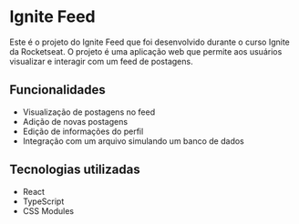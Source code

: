 # Ignite Feed

Este é o projeto do Ignite Feed que foi desenvolvido durante o curso Ignite da Rocketseat. O projeto é uma aplicação web que permite aos usuários visualizar e interagir com um feed de postagens.

## Funcionalidades

- Visualização de postagens no feed
- Adição de novas postagens
- Edição de informações do perfil
- Integração com um arquivo simulando um banco de dados

## Tecnologias utilizadas

- React
- TypeScript
- CSS Modules
